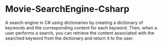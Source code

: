 # Movie-SearchEngine-Csharp
 A search engine in C# using dictionaries by creating a dictionary of keywords and the corresponding content for each keyword. Then, when a user performs a search, you can retrieve the content associated with the searched keyword from the dictionary and return it to the user.

